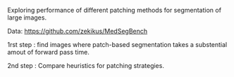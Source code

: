 Exploring performance of different patching methods for segmentation of large images.





Data: https://github.com/zekikus/MedSegBench 





1rst step : 
find images where patch-based segmentation takes a substential amout of forward pass time. 

2nd step : 
Compare heuristics for patching strategies.